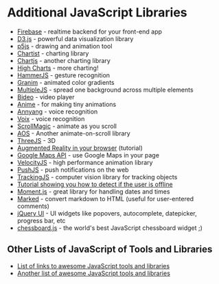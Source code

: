 # Additional JavaScript Libraries

- [Firebase](https://firebase.google.com/) - realtime backend for your front-end app
- [D3.js](https://d3js.org/) - powerful data visualization library
- [p5js](https://p5js.org/) - drawing and animation tool
- [Chartist](https://gionkunz.github.io/chartist-js/) - charting library
- [Chartjs](http://www.chartjs.org/) - another charting library
- [High Charts](https://www.highcharts.com/) - more charting!
- [HammerJS](http://hammerjs.github.io/) - gesture recognition
- [Granim](https://sarcadass.github.io/granim.js/) - animated color gradients
- [MultipleJS](https://multiple.js.org/) - spread one background across multiple elements
- [Bideo](https://rishabhp.github.io/bideo.js/) - video player
- [Anime](http://animejs.com/) - for making tiny animations
- [Annyang](https://github.com/TalAter/annyang) - voice recognition
- [Voix](http://pazguille.github.io/voix/) - voice recognition
- [ScrollMagic](http://scrollmagic.io/) - animate as you scroll
- [AOS](https://michalsnik.github.io/aos/) - Another animate-on-scroll library
- [ThreeJS](https://threejs.org/) - 3D
- [Augmented Reality in your browser](https://medium.com/arjs/augmented-reality-in-10-lines-of-html-4e193ea9fdbf) (tutorial)
- [Google Maps API](https://developers.google.com/maps/documentation/javascript/) - use Google Maps in your page
- [VelocityJS](http://velocityjs.org/) - high performance animation library
- [PushJS](https://pushjs.org/) - push notifications on the web
- [TrackingJS](https://trackingjs.com/docs.html#introduction) - computer vision library for tracking objects
- [Tutorial showing you how to detect if the user is offline](https://mxb.at/blog/youre-offline/)
- [Moment.js](https://momentjs.com/) - great library for handling dates and times
- [Marked](https://marked.js.org/) - convert markdown to HTML (useful for user-entered comments)
- [jQuery UI](https://jqueryui.com/) - UI widgets like popovers, autocomplete, datepicker, progress bar, etc
- [chessboard.js](http://chessboardjs.com/) - the world's best JavaScript chessboard widget ;)

## Other Lists of JavaScript of Tools and Libraries

- [List of links to awesome JavaScript tools and libraries](https://github.com/sorrycc/awesome-javascript)
- [Another list of awesome JavaScript tools and libraries](https://github.com/uhub/awesome-javascript)
